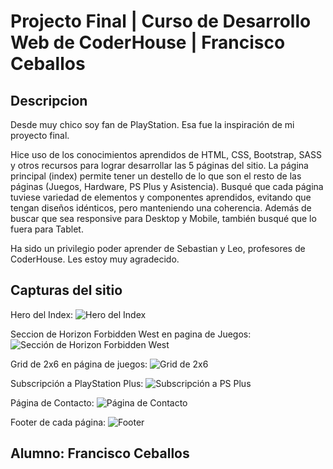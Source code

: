 # Projecto Final | Curso de Desarrollo Web de CoderHouse | Francisco Ceballos

## Descripcion

Desde muy chico soy fan de PlayStation. Esa fue la inspiración de mi proyecto final. 

Hice uso de los conocimientos aprendidos de HTML, CSS, Bootstrap, SASS y otros recursos para lograr desarrollar las 5 páginas del sitio. La página principal (index) permite tener un destello de lo que son el resto de las páginas (Juegos, Hardware, PS Plus y Asistencia). Busqué que cada página tuviese variedad de elementos y componentes aprendidos, evitando que tengan diseños idénticos, pero manteniendo una coherencia. Además de buscar que sea responsive para Desktop y Mobile, también busqué que lo fuera para Tablet.  

Ha sido un privilegio poder aprender de Sebastian y Leo, profesores de CoderHouse. Les estoy muy agradecido. 

## Capturas del sitio
Hero del Index:
![Hero del Index](https://user-images.githubusercontent.com/104146989/171261806-36286a2c-47ba-4b22-aeac-69cb883a55fa.png)

Seccion de Horizon Forbidden West en pagina de Juegos:
![Sección de Horizon Forbidden West](https://user-images.githubusercontent.com/104146989/171261832-7e0874d1-556f-4863-b387-ecb8d4466323.png)

Grid de 2x6 en página de juegos:
![Grid de 2x6](https://user-images.githubusercontent.com/104146989/171261854-76d79bb2-5def-4fad-a76d-e43a4fd965fc.png)

Subscripción a PlayStation Plus:
![Subscripción a PS Plus](https://user-images.githubusercontent.com/104146989/171261891-fa928ac6-f88d-46c9-afa0-05ecdbf38685.png)

Página de Contacto:
![Página de Contacto](https://user-images.githubusercontent.com/104146989/171261919-88a8646b-493b-44c3-8be6-d902cbf5817e.png)

Footer de cada página:
![Footer](https://user-images.githubusercontent.com/104146989/171261939-c0e87d00-bfaa-473e-9a3b-3e5557eb9dc1.png)

## Alumno: Francisco Ceballos

